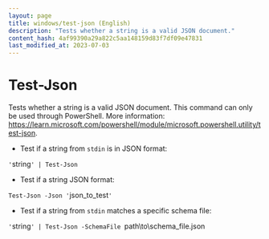 ```yaml
---
layout: page
title: windows/test-json (English)
description: "Tests whether a string is a valid JSON document."
content_hash: 4af99390a29a822c5aa148159d83f7df09e47831
last_modified_at: 2023-07-03
---
```

# Test-Json

Tests whether a string is a valid JSON document.
This command can only be used through PowerShell.
More information: <https://learn.microsoft.com/powershell/module/microsoft.powershell.utility/test-json>.

- Test if a string from `stdin` is in JSON format:

`'`<span class="tldr-var badge badge-pill bg-dark-lm bg-white-dm text-white-lm text-dark-dm font-weight-bold">string</span>`' | Test-Json`

- Test if a string JSON format:

`Test-Json -Json '`<span class="tldr-var badge badge-pill bg-dark-lm bg-white-dm text-white-lm text-dark-dm font-weight-bold">json_to_test</span>`'`

- Test if a string from `stdin` matches a specific schema file:

`'`<span class="tldr-var badge badge-pill bg-dark-lm bg-white-dm text-white-lm text-dark-dm font-weight-bold">string</span>`' | Test-Json -SchemaFile `<span class="tldr-var badge badge-pill bg-dark-lm bg-white-dm text-white-lm text-dark-dm font-weight-bold">path\to\schema_file.json</span>

